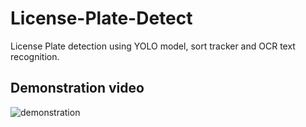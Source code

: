# License-Plate-Detect
License Plate detection using YOLO model, sort tracker and OCR text recognition.

## Demonstration video
![demonstration](demo.gif)
